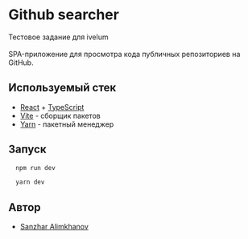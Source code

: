 # Github searcher

Тестовое задание для ivelum<br/>
<br/>
SPA-приложение для просмотра кода публичных репозиториев на GitHub.<br/>

## Используемый стек

- [React](https://react.dev/) + [TypeScript](https://www.typescriptlang.org/)
- [Vite](https://vitejs.dev/) - сборщик пакетов
- [Yarn](https://classic.yarnpkg.com/) - пакетный менеджер

## Запуск

```bash
  npm run dev

  yarn dev
```

## Автор

- [Sanzhar Alimkhanov](https://github.com/orlovssky)
